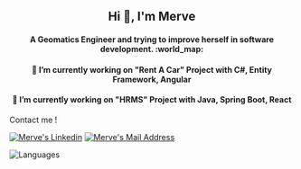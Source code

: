 
<!--
**merdemli/Merdemli** is a ✨ _special_ ✨ repository because its `README.md` (this file) appears on your GitHub profile.

Here are some ideas to get you started:

- 🔭 I’m currently working on ...
- 🌱 I’m currently learning ...
- 👯 I’m looking to collaborate on ...
- 🤔 I’m looking for help with ...
- 💬 Ask me about ...
- 📫 How to reach me: ...
- 😄 Pronouns: ...
- ⚡ Fun fact: ...
-->
<h2 align="center">Hi 👋, I'm Merve</h2>
<h4 align="center">A Geomatics Engineer and  trying to improve herself in software development. :world_map: </h4>
<h4 align="center">🔭 I’m currently working on "Rent A Car" Project with C#, Entity Framework, Angular</h4>
<h4 align="center">🔭 I’m currently working on "HRMS" Project with Java, Spring Boot, React</h4>

Contact me !

  <a href="https://www.linkedin.com/in/merverdemli/" target="_blank" rel="nofollow"><img alt="Merve's Linkedin" src="https://img.shields.io/badge/LinkedIn-black?style=for-the-badge&logo=linkedin&logoColor=white" /></a>
 <a href="mailto:merveerdemli6@gmail.com" target="_blank" rel="nofollow"><img alt="Merve's Mail Address" src="https://img.shields.io/badge/Gmail-black?style=for-the-badge&logo=gmail&logoColor=white" /></a>

![Languages](https://github-readme-stats.vercel.app/api/top-langs/?username=Merdemli&layout=compact&theme=light)

